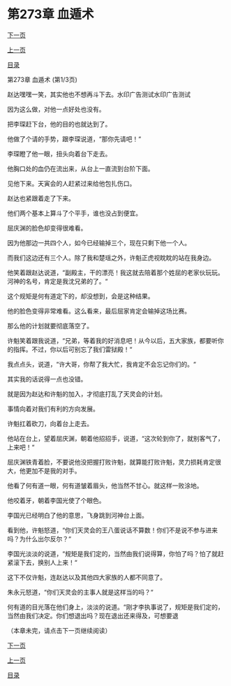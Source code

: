<h1>第273章    血遁术</h1>
            <div><p><a href="./817_%E7%AC%AC273%E7%AB%A0_%E8%A1%80%E9%81%81%E6%9C%AF.md">下一页</a></p><p><a href="./815_%E7%AC%AC272%E7%AB%A0_%E8%B6%81%E4%BA%BA%E4%B9%8B%E5%8D%B1.md">上一页</a></p><p><a href="../">目录</a></p></div>
            <div><p>第273章    血遁术 (第1/3页)</p><p>赵达嘿嘿一笑，其实他也不想再斗下去。水印广告测试水印广告测试</p><p>因为这么做，对他一点好处也没有。</p><p>把李琛赶下台，他的目的也就达到了。</p><p>他做了个请的手势，跟李琛说道，“那你先请吧！“</p><p>李琛瞪了他一眼，扭头向着台下走去。</p><p>他胸口处的血仍在流出来，从台上一直流到台阶下面。</p><p>见他下来。天寅会的人赶紧过来给他包扎伤口。</p><p>赵达也紧跟着走了下来。</p><p>他们两个基本上算斗了个平手，谁也没占到便宜。</p><p>屈庆渊的脸色却变得很难看。</p><p>因为他那边一共四个人，如今已经输掉三个，现在只剩下他一个人。</p><p>而我们这边还有三个人。除了我和楚瑶之外，许魁正虎视眈眈的站在我身边。</p><p>他笑着跟赵达说道，“副殿主，干的漂亮！我这就去陪着那个姓屈的老家伙玩玩。河神的名号，肯定是我沈兄弟的了。“</p><p>这个规矩是何有道定下的，却没想到，会是这种结果。</p><p>他的脸色变得非常难看。这么看来，最后屈家肯定会输掉这场比赛。</p><p>那么他的计划就要彻底落空了。</p><p>许魁笑着跟我说道，“兄弟，等着我的好消息吧！从今以后，五大家族，都要听你的指挥。不过，你以后可别忘了我们雷狱殿！“</p><p>我点点头，说道，“许大哥，你帮了我大忙，我肯定不会忘记你们的。“</p><p>其实我的话说得一点也没错。</p><p>就是因为赵达和许魁的加入，才彻底打乱了天灵会的计划。</p><p>事情向着对我们有利的方向发展。</p><p>许魁扛着砍刀，向着台上走去。</p><p>他站在台上，望着屈庆渊，朝着他招招手，说道，“这次轮到你了，就别客气了，上来吧！“</p><p>屈庆渊铁青着脸，不要说他没把握打败许魁，就算能打败许魁，灵力损耗肯定很大，他更加不是我的对手。</p><p>他看了何有道一眼，何有道皱着眉头，他当然不甘心。就这样一败涂地。</p><p>他咬着牙，朝着李国光使了个眼色。</p><p>李国光已经明白了他的意思，飞身跳到河神台上面。</p><p>看到他，许魁怒道，“你们天灵会的王八蛋说话不算数！你们不是说不参与进来吗？为什么出尔反尔？“</p><p>李国光淡淡的说道，“规矩是我们定的，当然由我们说得算，你怕了吗？怕了就赶紧滚下去，换别人上来！“</p><p>这下不仅许魁，连赵达以及其他四大家族的人都不同意了。</p><p>朱永元怒道，“你们天灵会的主事人就是这样当的吗？“</p><p>何有道的目光落在他们身上，淡淡的说道。“刚才李执事说了，规矩是我们定的，当然由我们决定。你们想退出吗？现在退出还来得及，可想要退</p><p>（本章未完，请点击下一页继续阅读）</p></div>
            <div><p><a href="./817_%E7%AC%AC273%E7%AB%A0_%E8%A1%80%E9%81%81%E6%9C%AF.md">下一页</a></p><p><a href="./815_%E7%AC%AC272%E7%AB%A0_%E8%B6%81%E4%BA%BA%E4%B9%8B%E5%8D%B1.md">上一页</a></p><p><a href="../">目录</a></p></div>